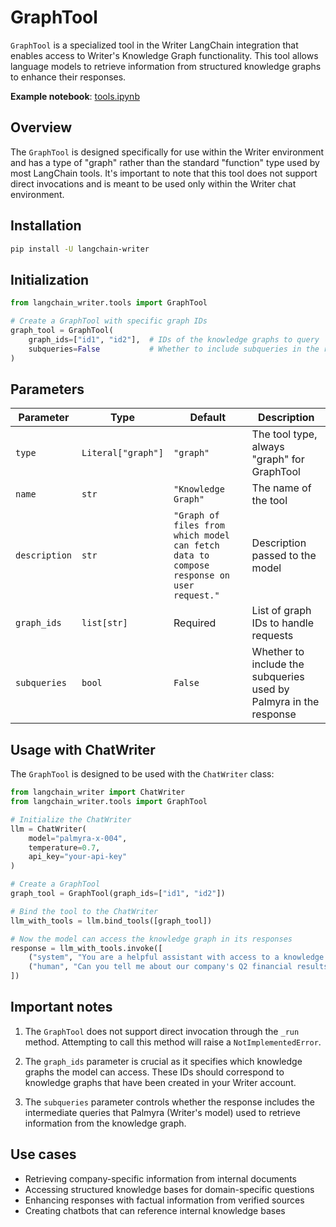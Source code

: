 # GraphTool

`GraphTool` is a specialized tool in the Writer LangChain integration that enables access to Writer's Knowledge Graph functionality. This tool allows language models to retrieve information from structured knowledge graphs to enhance their responses.

**Example notebook**: [tools.ipynb](./tools.ipynb)

## Overview

The `GraphTool` is designed specifically for use within the Writer environment and has a type of "graph" rather than the standard "function" type used by most LangChain tools. It's important to note that this tool does not support direct invocations and is meant to be used only within the Writer chat environment.

## Installation

```bash
pip install -U langchain-writer
```

## Initialization

```python
from langchain_writer.tools import GraphTool

# Create a GraphTool with specific graph IDs
graph_tool = GraphTool(
    graph_ids=["id1", "id2"],  # IDs of the knowledge graphs to query
    subqueries=False           # Whether to include subqueries in the response
)
```

## Parameters

| Parameter | Type | Default | Description |
|-----------|------|---------|-------------|
| `type` | `Literal["graph"]` | `"graph"` | The tool type, always "graph" for GraphTool |
| `name` | `str` | `"Knowledge Graph"` | The name of the tool |
| `description` | `str` | `"Graph of files from which model can fetch data to compose response on user request."` | Description passed to the model |
| `graph_ids` | `list[str]` | Required | List of graph IDs to handle requests |
| `subqueries` | `bool` | `False` | Whether to include the subqueries used by Palmyra in the response |

## Usage with ChatWriter

The `GraphTool` is designed to be used with the `ChatWriter` class:

```python
from langchain_writer import ChatWriter
from langchain_writer.tools import GraphTool

# Initialize the ChatWriter
llm = ChatWriter(
    model="palmyra-x-004",
    temperature=0.7,
    api_key="your-api-key"
)

# Create a GraphTool
graph_tool = GraphTool(graph_ids=["id1", "id2"])

# Bind the tool to the ChatWriter
llm_with_tools = llm.bind_tools([graph_tool])

# Now the model can access the knowledge graph in its responses
response = llm_with_tools.invoke([
    ("system", "You are a helpful assistant with access to a knowledge graph."),
    ("human", "Can you tell me about our company's Q2 financial results?")
])
```

## Important notes

1. The `GraphTool` does not support direct invocation through the `_run` method. Attempting to call this method will raise a `NotImplementedError`.

2. The `graph_ids` parameter is crucial as it specifies which knowledge graphs the model can access. These IDs should correspond to knowledge graphs that have been created in your Writer account.
3. The `subqueries` parameter controls whether the response includes the intermediate queries that Palmyra (Writer's model) used to retrieve information from the knowledge graph.

## Use cases

- Retrieving company-specific information from internal documents
- Accessing structured knowledge bases for domain-specific questions
- Enhancing responses with factual information from verified sources
- Creating chatbots that can reference internal knowledge bases

